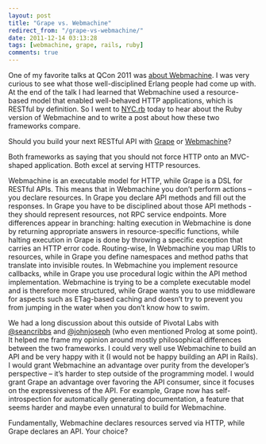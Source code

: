```yaml
---
layout: post
title: "Grape vs. Webmachine"
redirect_from: "/grape-vs-webmachine/"
date: 2011-12-14 03:13:28
tags: [webmachine, grape, rails, ruby]
comments: true
---
```

One of my favorite talks at QCon 2011 was [about Webmachine](http://qconlondon.com/london-2011/presentation/Webmachine%3A+a+practical+executable+model+of+HTTP). I was very curious to see what those well-disciplined Erlang people had come up with. At the end of the talk I had learned that Webmachine used a resource-based model that enabled well-behaved HTTP applications, which is RESTful by definition. So I went to [NYC.rb](http://www.meetup.com/NYC-rb/events/28968101/?value=Resources%2C+For+Real+This+Time+(with+Webmachine)) today to hear about the Ruby version of Webmachine and to write a post about how these two frameworks compare.

Should you build your next RESTful API with [Grape](https://github.com/intridea/grape) or [Webmachine](https://github.com/seancribbs/webmachine-ruby)?

Both frameworks as saying that you should not force HTTP onto an MVC-shaped application. Both excel at serving HTTP resources.

Webmachine is an executable model for HTTP, while Grape is a DSL for RESTful APIs. This means that in Webmachine you don’t perform actions – you declare resources. In Grape you declare API methods and fill out the responses. In Grape you have to be disciplined about those API methods - they should represent resources, not RPC service endpoints. More differences appear in branching: halting execution in Webmachine is done by returning appropriate answers in resource-specific functions, while halting execution in Grape is done by throwing a specific exception that carries an HTTP error code. Routing-wise, In Webmachine you map URIs to resources, while in Grape you define namespaces and method paths that translate into invisible routes. In Webmachine you implement resource callbacks, while in Grape you use procedural logic within the API method implementation. Webmachine is trying to be a complete executable model and is therefore more structured, while Grape wants you to use middleware for aspects such as ETag-based caching and doesn’t try to prevent you from jumping in the water when you don’t know how to swim.

We had a long discussion about this outside of Pivotal Labs with [@seancribbs](http://twitter.com/seancribbs) and [@johnjoseph](http://twitter.com/johnjoseph) (who even mentioned Prolog at some point). It helped me frame my opinion around mostly philosophical differences between the two frameworks. I could very well use Webmachine to build an API and be very happy with it (I would not be happy building an API in Rails). I would grant Webmachine an advantage over purity from the developer’s perspective – it’s harder to step outside of the programming model. I would grant Grape an advantage over favoring the API consumer, since it focuses on the expressiveness of the API. For example, Grape now has self-introspection for automatically generating documentation, a feature that seems harder and maybe even unnatural to build for Webmachine.

Fundamentally, Webmachine declares resources served via HTTP, while Grape declares an API. Your choice?

